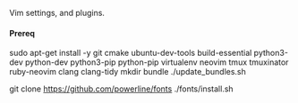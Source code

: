 Vim settings, and plugins.

#### Prereq
  sudo apt-get install -y git cmake ubuntu-dev-tools build-essential python3-dev python-dev python3-pip python-pip virtualenv neovim tmux tmuxinator ruby-neovim clang clang-tidy
  mkdir bundle
  ./update_bundles.sh

  git clone https://github.com/powerline/fonts
  ./fonts/install.sh
